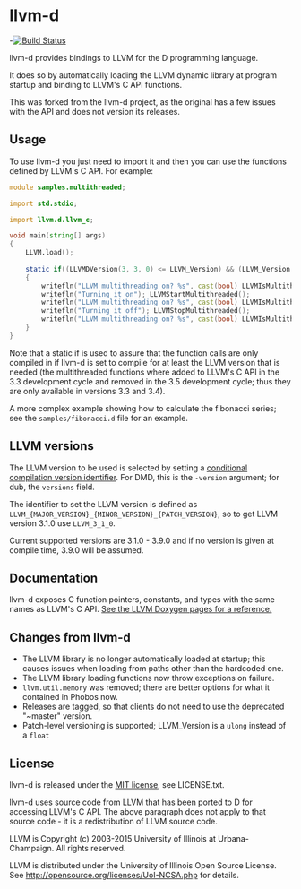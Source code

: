llvm-d
========

-[![Build Status](https://travis-ci.org/Calrama/llvm-d.svg?branch=master)](https://travis-ci.org/Calrama/llvm-d)

llvm-d provides bindings to LLVM for the D programming language.

It does so by automatically loading the LLVM dynamic library at program startup
and binding to LLVM's C API functions.

This was forked from the llvm-d project, as the original has a few issues with the API
and does not version its releases.

Usage
-----

To use llvm-d you just need to import it and then you can use
the functions defined by LLVM's C API. For example:

```d
module samples.multithreaded;

import std.stdio;

import llvm.d.llvm_c;

void main(string[] args)
{
	LLVM.load();
	
	static if((LLVMDVersion(3, 3, 0) <= LLVM_Version) && (LLVM_Version < LLVMDVersion(3, 5, 0)))
	{
		writefln("LLVM multithreading on? %s", cast(bool) LLVMIsMultithreaded());
		writefln("Turning it on"); LLVMStartMultithreaded();
		writefln("LLVM multithreading on? %s", cast(bool) LLVMIsMultithreaded());
		writefln("Turning it off"); LLVMStopMultithreaded();
		writefln("LLVM multithreading on? %s", cast(bool) LLVMIsMultithreaded());
	}
}

```

Note that a static if is used to assure that the function calls are only compiled
in if llvm-d is set to compile for at least the LLVM version that is needed
(the multithreaded functions where added to LLVM's C API in the 3.3 development
cycle and removed in the 3.5 development cycle; thus they are only available in versions 3.3 and 3.4).

A more complex example showing how to calculate the fibonacci series; see the `samples/fibonacci.d` file
for an example.

LLVM versions
-------------

The LLVM version to be used is selected by setting a [conditional compilation version identifier](https://dlang.org/spec/version.html).
For DMD, this is the `-version` argument; for dub, the `versions` field.

The identifier to set the LLVM version is defined as
`LLVM_{MAJOR_VERSION}_{MINOR_VERSION}_{PATCH_VERSION}`, so to get LLVM version 3.1.0
use `LLVM_3_1_0`.

Current supported versions are 3.1.0 - 3.9.0 and if no version is given
at compile time, 3.9.0 will be assumed.

Documentation
-------------

llvm-d exposes C function pointers, constants, and types with the same names as LLVM's C API.
[See the LLVM Doxygen pages for a reference.](http://llvm.org/doxygen/modules.html)

Changes from llvm-d
-------------------

* The LLVM library is no longer automatically loaded at startup; this causes issues when loading from paths other than the hardcoded one.
* The LLVM library loading functions now throw exceptions on failure.
* `llvm.util.memory` was removed; there are better options for what it contained in Phobos now.
* Releases are tagged, so that clients do not need to use the deprecated "~master" version.
* Patch-level versioning is supported; LLVM_Version is a `ulong` instead of a `float`

License
-------

llvm-d is released under the [MIT license](http://opensource.org/licenses/MIT), see LICENSE.txt.

llvm-d uses source code from LLVM that has been ported to D for accessing LLVM's C API. The above paragraph does not apply
to that source code - it is a redistribution of LLVM source code.

LLVM is Copyright (c) 2003-2015 University of Illinois at Urbana-Champaign.
All rights reserved.

LLVM is distributed under the University of Illinois Open Source
License. See http://opensource.org/licenses/UoI-NCSA.php for details.
